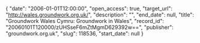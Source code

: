 {
  "date": "2006-01-01T12:00:00", 
  "open_access": true, 
  "target_url": "http://wales.groundwork.org.uk/", 
  "description": "", 
  "end_date": null, 
  "title": "Groundwork Wales Cymru: Groundwork in Wales", 
  "record_id": "20060101T120000/zUHSseF6mZtMgmD629392w==", 
  "publisher": "groundwork.org.uk", 
  "slug": 118536, 
  "start_date": null
}

